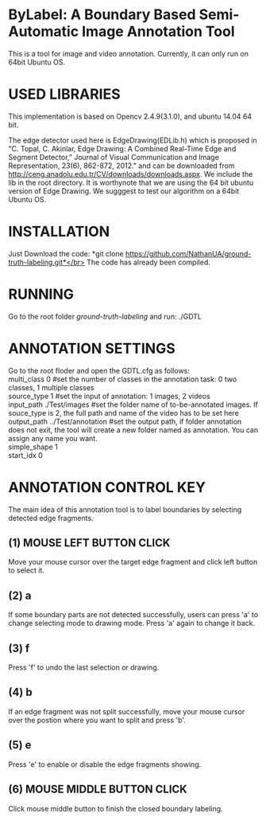 # ByLabel: A Boundary Based Semi-Automatic Image Annotation Tool
This is a tool for image and video annotation. Currently, it can only run on 64bit Ubuntu OS.</br>

USED LIBRARIES
====

This implementation is based on Opencv 2.4.9(3.1.0), and ubuntu 14.04 64 bit.</br>

The edge detector used here is EdgeDrawing(EDLib.h) which is proposed in 
"C. Topal, C. Akinlar, Edge Drawing: A Combined Real-Time Edge and Segment Detector,” Journal of Visual Communication and Image Representation, 23(6), 862-872, 2012." 
and can be downloaded from http://ceng.anadolu.edu.tr/CV/downloads/downloads.aspx. We include the lib in the root directory. It is worthynote that we are using the 64 bit ubuntu version of Edge Drawing. We sugggest to test our algorithm on a 64bit Ubuntu OS.

INSTALLATION
====

Just Download the code: *git clone https://github.com/NathanUA/ground-truth-labeling.git*</br>
The code has already been compiled.

RUNNING
====

Go to the root folder *ground-truth-labeling* and run: ./GDTL

ANNOTATION SETTINGS
====

Go to the root floder and open the GDTL.cfg as follows:</br>
multi_class 0  #set the number of classes in the annotation task: 0 two classes, 1 multiple classes</br>
source_type 1  #set the input of annotation: 1 images, 2 videos</br>
input_path ./Test/images #set the folder name of to-be-annotated images. If souce_type is 2, the full path and name of the video has to be set here</br>
output_path ../Test/annotation #set the output path, if folder annotation does not exit, the tool will create a new folder named as annotation. You can assign any name you want.</br>
simple_shape 1 </br>
start_idx 0 </br>

ANNOTATION CONTROL KEY
====
The main idea of this annotation tool is to label boundaries by selecting detected edge fragments.</br>

(1) MOUSE LEFT BUTTON CLICK
-
Move your mouse cursor over the target edge fragment and click left button to select it.

(2) a
-
If some boundary parts are not detected successfully, users can press 'a' to change selecting mode to drawing mode. Press 'a' again to change it back.

(3) f
-
Press 'f' to undo the last selection or drawing.

(4) b
-
If an edge fragment was not split successfully, move your mouse cursor over the postion where you want to split and press 'b'.

(5) e
-
Press 'e' to enable or disable the edge fragments showing.

(6) MOUSE MIDDLE BUTTON CLICK
-
Click mouse middle button to finish the closed boundary labeling.

